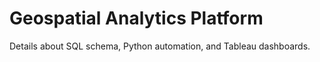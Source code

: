 # Geospatial Analytics Platform

Details about SQL schema, Python automation, and Tableau dashboards.